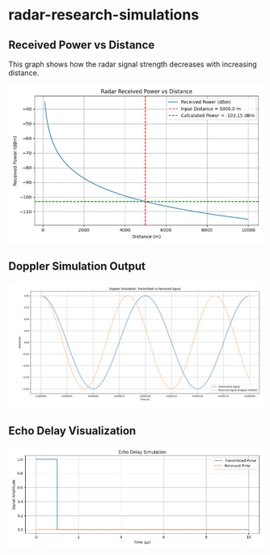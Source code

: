 # radar-research-simulations
##  Received Power vs Distance

This graph shows how the radar signal strength decreases with increasing distance.

![Radar Graph](received_power_plot.png)

##  Doppler Simulation Output
![Doppler Shift Graph](doppler_freq.png)

##  Echo Delay Visualization
![Echo Delay Graph](echo_delay_simulation.png)


​
